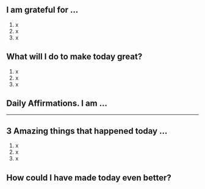 ## I am grateful for ...

1. x
1. x
1. x

## What will I do to make today great?

1. x
1. x
1. x

## Daily Affirmations.  I am ...


---

## 3 Amazing things that happened today ...

1. x
1. x
1. x

## How could I have made today even better?

